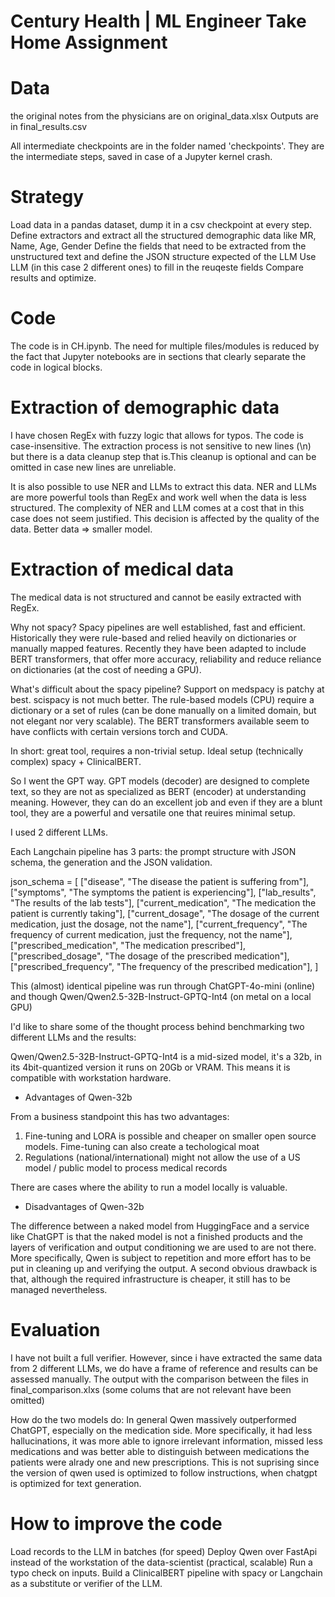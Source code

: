 # Century Health | ML Engineer Take Home Assignment

# Data
the original notes from the physicians are on original_data.xlsx
Outputs are in final_results.csv

All intermediate checkpoints are in the folder named 'checkpoints'. They are the intermediate steps, saved in case of a Jupyter kernel crash.

# Strategy
Load data in a pandas dataset, dump it in a csv checkpoint at every step.
Define extractors and extract all the structured demographic data like MR, Name, Age, Gender 
Define the fields that need to be extracted from the unstructured text and define the JSON structure expected of the LLM
Use LLM (in this case 2 different ones) to fill in the reuqeste fields
Compare results and optimize.

# Code
The code is in CH.ipynb. The need for multiple files/modules is reduced by the fact that Jupyter notebooks are in sections that clearly separate the code in logical blocks.

# Extraction of demographic data
I have chosen RegEx with fuzzy logic that allows for typos.
The code is case-insensitive.
The extraction process is not sensitive to new lines (\n) but there is a data cleanup step that is.This cleanup is optional and can be omitted in case new lines are unreliable.

It is also possible to use NER and LLMs to extract this data. NER and LLMs are more powerful tools than RegEx and work well when the data is less structured. The complexity of NER and LLM comes at a cost that in this case does not seem justified. This decision is affected by the quality of the data.
Better data => smaller model.

# Extraction of medical data

The medical data is not structured and cannot be easily extracted with RegEx.

Why not spacy?
Spacy pipelines are well established, fast and efficient. Historically they were rule-based and relied heavily on dictionaries or manually mapped features. Recently they have been adapted to include BERT transformers, that offer more accuracy, reliability and reduce reliance on dictionaries (at the cost of needing a GPU).

What's difficult about the spacy pipeline? Support on medspacy is patchy at best. scispacy is not much better. The rule-based models (CPU) require a dictionary or a set of rules (can be done manually on a limited domain, but not elegant nor very scalable). The BERT transformers available seem to have conflicts with certain versions torch and CUDA.

In short: great tool, requires a non-trivial setup. Ideal setup (technically complex) spacy + ClinicalBERT.

So I went the GPT way. GPT models (decoder) are designed to complete text, so they are not as specialized as BERT (encoder) at understanding meaning. However, they can do an excellent job and even if they are a blunt tool, they are a powerful and versatile one that reuires minimal setup.

I used 2 different LLMs.

Each Langchain pipeline has 3 parts: the prompt structure with JSON schema, the generation and the JSON validation.

json_schema = [
    ["disease", "The disease the patient is suffering from"],
    ["symptoms", "The symptoms the patient is experiencing"],
    ["lab_results", "The results of the lab tests"],
    ["current_medication", "The medication the patient is currently taking"],
    ["current_dosage", "The dosage of the current medication, just the dosage, not the name"],
    ["current_frequency", "The frequency of  current medication, just the frequency, not the name"],
    ["prescribed_medication", "The medication prescribed"],
    ["prescribed_dosage", "The dosage of the prescribed medication"],
    ["prescribed_frequency", "The frequency of the prescribed medication"],
]

This (almost) identical pipeline was run through ChatGPT-4o-mini (online) and though Qwen/Qwen2.5-32B-Instruct-GPTQ-Int4 (on metal on a local GPU)

I'd like to share some of the thought process behind benchmarking two different LLMs and the results:

Qwen/Qwen2.5-32B-Instruct-GPTQ-Int4 is a mid-sized model, it's a 32b, in its 4bit-quantized version it runs on 20Gb or VRAM. This means it is compatible with workstation hardware.

* Advantages of Qwen-32b

From a business standpoint this has two advantages:
1. Fine-tuning and LORA is possible and cheaper on smaller open source models. Fime-tuning can also create a techological moat
2. Regulations (national/international) might not allow the use of a US model / public model to process medical records

There are cases where the ability to run a model locally is valuable.

* Disadvantages of Qwen-32b

The difference between a naked model from HuggingFace and a service like ChatGPT is that the naked model is not a finished products and the layers of verification and output conditioning we are used to are not there.
More specifically, Qwen is subject to repetition and more effort has to be put in cleaning up and verifying the output.
A second obvious drawback is that, although the required infrastructure is cheaper, it still has to be managed nevertheless.

# Evaluation

I have not built a full verifier. However, since i have extracted the same data from 2 different LLMs, we do have a frame of reference and results can be assessed manually. The output with the comparison between the files in final_comparison.xlxs (some colums that are not relevant have been omitted)

How do the two models do:
In general Qwen massively outperformed ChatGPT, especially on the medication side. More specifically, it had less hallucinations, it was more able to ignore irrelevant information, missed less medications and was better able to distinguish between medications the patients were alrady one and new prescriptions.
This is not suprising since the version of qwen used is optimized to follow instructions, when chatgpt is optimized for text generation.

# How to improve the code

Load records to the LLM in batches (for speed)
Deploy Qwen over FastApi instead of the workstation of the data-scientist (practical, scalable)
Run a typo check on inputs.
Build a ClinicalBERT pipeline with spacy or Langchain as a substitute or verifier of the LLM.

